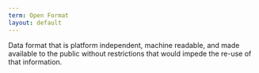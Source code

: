 ```yaml
---
term: Open Format
layout: default
---
```

Data format that is platform independent, machine readable, and made available to the public without restrictions that would impede the re-use of that information.
